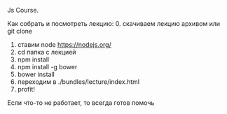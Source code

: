 Js Course.

Как собрать и посмотреть лекцию:
0. скачиваем лекцию архивом или git clone
1. ставим node https://nodejs.org/
2. cd папка с лекцией
3. npm install
4. npm install -g bower
5. bower install
6. переходим в ./bundles/lecture/index.html
7. profit!

Если что-то не работает, то всегда готов помочь
